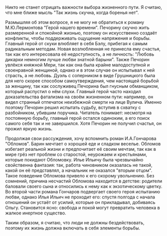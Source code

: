Никто не станет отрицать важности выбора жизненного пути. Я считаю, что мне ближе мысль "Так жизнь скучна, когда боренья нет".   

Размышляя об этом вопросе, я не могу не обратиться к роману М.Ю.Лермонтова "Герой нашего времени". Печорину скучно жить размеренной и спокойной жизнью, поэтому он искусственно создаёт конфликты, чтобы поддерживать ощущение напряжения и борьбы. Главный герой от скуки влюбляет в себя Бэлу, прибегая к самым радикальным методам. Новая возлюбленная не принесла ему счастья, так как его интересовала её недоступность, а не личность: "Любовь дикарки немногим лучше любви знатной барыни". Также Печорин увлёкся княжной Мери, так как она была крайне малодоступной и своенравной женщиной, однако и в этом случае он испытывал к ней страсть, а не любовь. Дуэль с соперником в виде Грушницкого была для него скорее способом самоутверждения, чем настоящей борьбой за женщину, так как сослуживец Печорина был гнусным обманщиком, который распустил о нём слухи. Главный герой часто находил доказательства фатализма на своём жизненном пути: например, он видел странный отпечаток неизбежной смерти на лице Вулича. Именно поэтому Печорин решил испытать судьбу, вступив в схватку с разбойником, убившим поручика. Читатель понимает: несмотря на постоянную борьбу, главный герой остался одиноким, а его поиск самого себя так и не завершился. Хотя Печорин не получил счастья, он прожил яркую жизнь. 

Продолжая свои рассуждения, хочу вспомнить роман И.А.Гончарова "Обломов". Барин мечтает о хорошей еде и сладком веселье. Обломов избегает реальной жизни и предпочитает её своим мечтам, так как в мире грёз нет проблем со старостой, неурожаем и крестьянами, которые покидают Обломовку. Илье Ильичу была чрезвычайно свойственна фантазия: так, работа чиновником оказалась не такой, какой он её представлял, а начальник не оказался "вторым отцом". Такое поведение Обломова привело к его скорому увольнению. Без сомнений, причина несчастий Обломова находится в детстве: родители баловали своего сына и относились к нему как к экзотическому цветку. Во второй части романа Гончаров подвергает своего героя испытанию любви, однако Илья Ильич не проходит его: спустя полгода с начала отношений он устаёт от усилий, которые он прикладывал, добиваясь Ольгу. Становится ясно: свобода и покой могут превратить человека в жалкое инертное существо. 

Таким образом, я считаю, что люди не должны бездействовать, поэтому их жизнь должна включать в себя элементы борьбы. 